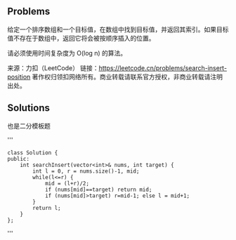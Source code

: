 ## Problems
给定一个排序数组和一个目标值，在数组中找到目标值，并返回其索引。如果目标值不存在于数组中，返回它将会被按顺序插入的位置。

请必须使用时间复杂度为 O(log n) 的算法。



来源：力扣（LeetCode）
链接：https://leetcode.cn/problems/search-insert-position
著作权归领扣网络所有。商业转载请联系官方授权，非商业转载请注明出处。

## Solutions
也是二分模板题


'''

    class Solution {
    public:
        int searchInsert(vector<int>& nums, int target) {
            int l = 0, r = nums.size()-1, mid;
            while(l<=r) {
                mid = (l+r)/2;
                if (nums[mid]==target) return mid;
                if (nums[mid]>target) r=mid-1; else l = mid+1;
            }
            return l;
        }
    };
'''
